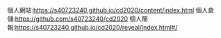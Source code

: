 個人網站:https://s40723240.github.io/cd2020/content/index.html
個人倉儲:https://github.com/s40723240/cd2020
個人簡報:https://s40723240.github.io/cd2020/reveal/index.html#/